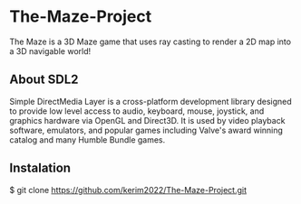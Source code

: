 # The-Maze-Project  
The Maze is a 3D Maze game that uses ray casting to render a 2D map into a 3D navigable world!  
## About SDL2  
Simple DirectMedia Layer is a cross-platform development library designed to provide low level access to audio, keyboard, mouse, joystick, and graphics hardware via OpenGL and Direct3D. It is used by video playback software, emulators, and popular games including Valve's award winning catalog and many Humble Bundle games.  
## Instalation  
$ git clone https://github.com/kerim2022/The-Maze-Project.git
